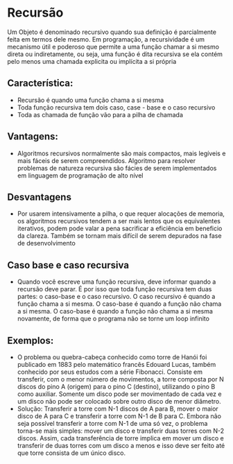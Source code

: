 # Recursão

Um Objeto é denominado recursivo quando sua definição é parcialmente feita em termos dele mesmo. Em programação, a recursividade é um mecanismo útil e poderoso que permite a uma função chamar a si mesmo direta ou indiretamente, ou seja, uma função é dita recursiva se ela contém pelo menos uma chamada explicita ou implícita a si própria

## Característica:

- Recursão é quando uma função chama a si mesma
- Toda função recursiva tem dois caso, case - base e o caso recursivo
- Toda as chamada de função vão para a pilha de chamada

## Vantagens:

- Algoritmos recursivos normalmente são mais compactos, mais legíveis e mais fáceis de serem compreendidos. Algoritmo para resolver problemas de natureza recursiva são fácies de serem implementados em linguagem de programação de alto nível

## Desvantagens

- Por usarem intensivamente a pilha, o que requer alocações de memoria, os algoritmos recursivos tendem a ser mais lentos que os equivalentes iterativos, podem pode valar a pena sacrificar a eficiência em beneficio da clareza. Também se tornam mais difícil de serem depurados na fase de desenvolvimento

## Caso base e caso recursiva

- Quando você escreve uma função recursiva, deve informar quando a recursão deve parar. É por isso que toda função recursiva tem duas partes: o caso-base e o caso recursivo. O caso recursivo é quando a função chama a si mesma. O caso-base é quando a função não chama a si mesma. O caso-base é quando a função não chama a si mesma novamente, de forma que o programa não se torne um loop infinito

## Exemplos:

- O problema ou quebra-cabeça conhecido como torre de Hanói foi publicado em 1883 pelo matemático francês Edouard Lucas, também conhecido por seus estudos com a série Fibonacci. Consiste em transferir, com o menor número de movimentos, a torre composta por N discos do pino A (origem) para o pino C (destino), utilizando o pino B como auxiliar. Somente um disco pode ser movimentado de cada vez e um disco não pode ser colocado sobre outro disco de menor diâmetro.
- Solução: Transferir a torre com N-1 discos de A para B, mover o maior disco de A para C e transferir a torre com N-1 de B para C. Embora não seja possível transferir a torre com N-1 de uma só vez, o
  problema torna-se mais simples: mover um disco e transferir duas torres com N-2 discos. Assim, cada transferência de torre implica em mover um disco e transferir de duas torres com um disco a menos e
  isso deve ser feito até que torre consista de um único disco.
